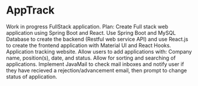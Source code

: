 # AppTrack
Work in progress FullStack application. Plan: Create Full stack web application using Spring Boot and React. Use Spring Boot and MySQL Database to create the backend (Restful web service API) and use React.js to create the frontend application with Material UI and React Hooks. Application tracking website. Allow users to add applications with: Company name, position(s), date, and status. Allow for sorting and searching of applications. Implement JavaMail to check mail inboxes and notify user if they have recieved a rejection/advancement email, then prompt to change status of application. 

